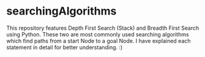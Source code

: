 # searchingAlgorithms
This repository features Depth First Search (Stack) and Breadth First Search using Python. These two are most commonly used searching algorithms which find paths from a start Node to a goal Node. I have explained each statement in detail for better understanding. :)
